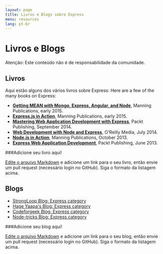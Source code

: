 ```yaml
---
layout: page
title: Livros e Blogs sobre Express
menu: resources
lang: pt-br
---
```


# Livros e Blogs

<div class="doc-box doc-warn">Atenção: Este conteúdo não é de responsabilidade da comunidade.</div>

## Livros

Aqui estão alguns dos vários livros sobre Express:
Here are a few of the many books on Express:

 - **[Getting MEAN with Mongo, Express, Angular, and Node](http://www.manning.com/sholmes/)**,
Manning Publications, early 2015.
 - **[Express.js in Action](http://www.manning.com/hahn/)**,
Manning Publications, early 2015.
 - **[Mastering Web Application Development with Express](https://www.packtpub.com/web-development/mastering-web-application-development-express-raw)**,
Packt Publishing, September 2014.
 - **[Web Development with Node and Express](http://shop.oreilly.com/product/0636920032977.do)**,
O'Reilly Media, July 2014.
 - **[Node.js in Action](http://www.manning.com/cantelon/)**,
Manning Publications, October 2013.
 - **[Express Web Application Development](https://www.packtpub.com/web-development/express-web-application-development)**,
Packt Publishing, June 2013.

###Adicione seu livro aqui!

[Edite o arquivo Markdown](https://github.com/strongloop/expressjs.com/blob/gh-pages/resources/books-blogs.md) e adicione um link para o seu livro, então envie um pull request (necessário login no GitHub).  Siga o formato da listagem acima.
## Blogs

- [StrongLoop Blog: Express category](http://strongloop.com/strongblog/category/express/)
- [Hage Yaapa's Blog: Express category](http://www.hacksparrow.com/category/express-js)
- [Codeforgeek Blog: Express category](http://codeforgeek.com/code/nodejs/express/)
- [Node-tricks Blog: Express category](http://node-tricks.com/category/express/)

###Adicione seu blog aqui!

[Edite o arquivo Markdown](https://github.com/strongloop/expressjs.com/blob/gh-pages/resources/books-blogs.md) e adicione um link para o seu blog, então envie um pull request (necessário login no GitHub). Siga o formato da listagem acima.
